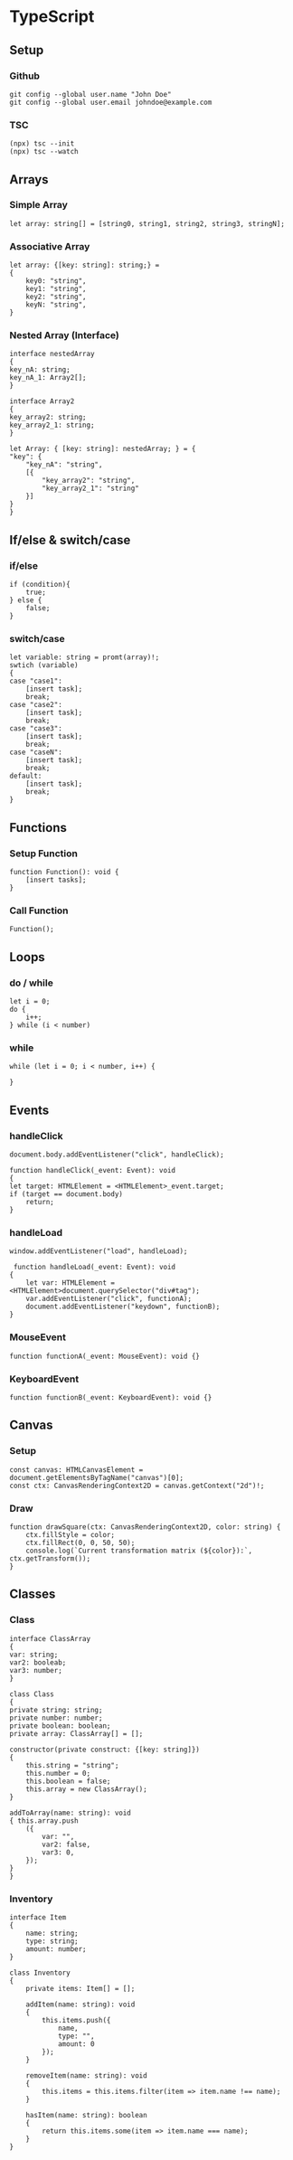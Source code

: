 # TypeScript

## Setup

### Github

    git config --global user.name "John Doe"
    git config --global user.email johndoe@example.com

### TSC

    (npx) tsc --init
    (npx) tsc --watch

## Arrays

### Simple Array

    let array: string[] = [string0, string1, string2, string3, stringN];

### Associative Array

    let array: {[key: string]: string;} =
    {
        key0: "string",
        key1: "string",
        key2: "string",
        keyN: "string",
    }

### Nested Array (Interface)

    interface nestedArray
    {  
    key_nA: string;
    key_nA_1: Array2[]; 
    }

    interface Array2
    {
    key_array2: string;
    key_array2_1: string;
    }

    let Array: { [key: string]: nestedArray; } = {
    "key": {
        "key_nA": "string",
        [{
            "key_array2": "string",
            "key_array2_1": "string"
        }]
    }
    } 

## If/else & switch/case

### if/else

    if (condition){
        true;
    } else {
        false;
    }

### switch/case

    let variable: string = promt(array)!;
    swtich (variable)
    {
    case "case1":
        [insert task];
        break;
    case "case2":
        [insert task];
        break;
    case "case3":
        [insert task];
        break;
    case "caseN":
        [insert task];
        break;
    default:
        [insert task];
        break;
    }

## Functions

### Setup Function

    function Function(): void {
        [insert tasks];
    }

### Call Function

    Function();

## Loops

### do / while

    let i = 0;
    do {
        i++;
    } while (i < number)

### while

    while (let i = 0; i < number, i++) {

    }

## Events

### handleClick

    document.body.addEventListener("click", handleClick);

    function handleClick(_event: Event): void 
    {
    let target: HTMLElement = <HTMLElement>_event.target;
    if (target == document.body)
        return;
    }

### handleLoad

    window.addEventListener("load", handleLoad);

     function handleLoad(_event: Event): void
    {
        let var: HTMLElement = <HTMLElement>document.querySelector("div#tag");
        var.addEventListener("click", functionA);
        document.addEventListener("keydown", functionB);
    }

### MouseEvent

    function functionA(_event: MouseEvent): void {}

### KeyboardEvent

    function functionB(_event: KeyboardEvent): void {}

## Canvas

### Setup

    const canvas: HTMLCanvasElement = document.getElementsByTagName("canvas")[0];
    const ctx: CanvasRenderingContext2D = canvas.getContext("2d")!;

### Draw

    function drawSquare(ctx: CanvasRenderingContext2D, color: string) {
        ctx.fillStyle = color;
        ctx.fillRect(0, 0, 50, 50);
        console.log(`Current transformation matrix (${color}):`, ctx.getTransform());
    }

## Classes

### Class

    interface ClassArray
    {
    var: string;
    var2: booleab;
    var3: number;
    }

    class Class
    {
    private string: string;
    private number: number;
    private boolean: boolean;
    private array: ClassArray[] = [];

    constructor(private construct: {[key: string]})
    {
        this.string = "string";
        this.number = 0;
        this.boolean = false;
        this.array = new ClassArray();
    }

    addToArray(name: string): void
    { this.array.push
        ({
            var: "",
            var2: false,
            var3: 0,
        });
    }
    }

### Inventory

    interface Item
    {
        name: string;
        type: string;
        amount: number;
    }

    class Inventory
    {
        private items: Item[] = [];

        addItem(name: string): void
        {
            this.items.push({
                name,
                type: "",
                amount: 0
            });
        }

        removeItem(name: string): void
        {
            this.items = this.items.filter(item => item.name !== name);
        }

        hasItem(name: string): boolean
        {
            return this.items.some(item => item.name === name);
        }
    }
